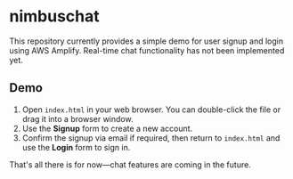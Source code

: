 # nimbuschat

This repository currently provides a simple demo for user signup and login
using AWS Amplify. Real-time chat functionality has not been implemented yet.

## Demo

1. Open `index.html` in your web browser. You can double-click the file or
   drag it into a browser window.
2. Use the **Signup** form to create a new account.
3. Confirm the signup via email if required, then return to `index.html` and
   use the **Login** form to sign in.

That's all there is for now—chat features are coming in the future.
